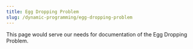 ```yaml
---
title: Egg Dropping Problem
slug: /dynamic-programming/egg-dropping-problem
---
```


This page would serve our needs for documentation of the Egg Dropping Problem.